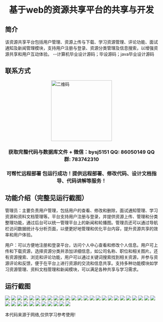 <p><h1 align="center">基于web的资源共享平台的共享与开发</h1></p>

## 简介
该资源共享平台包括用户管理、资源上传与下载、学习资源管理、评论功能、面试通知及新闻管理模块，支持用户注册与登录、资源分类管理及信息搜索，以增强资源共享和用户互动体验。    --计算机毕业设计源码；毕设源码；java毕业设计源码


## 联系方式
<img src="https://bs-1329754181.cos.ap-shanghai.myqcloud.com/wx.jpg" alt="二维码" style="display: block; margin: 0 auto;" width="200px">
<p><h3 align="center">获取完整代码与数据库文件 + 微信：bysj5151 QQ: 86050149 QQ群: 783742310</h3></p>
<p><h3 align="center">可帮忙远程部署 包运行成功！提供远程部署、修改代码、设计文档指导、代码讲解等服务！</h3></p>

## 功能介绍（完整见运行截图）
管理员：主要负责用户管理，包括用户的查看、修改和删除，面试通知管理、学习资源和资料文档管理等。平台支持用户注册与登录，并提供资源上传、管理和分类整理功能，通过后台可以统一管理平台上的新闻和轮播图。管理员还可以通过导航栏访问数据统计与分析页面，以便更好地管理和优化平台内容，提升资源共享的效率和用户体验。

用户：可以方便地注册和登录平台，访问个人中心查看和修改个人信息。用户可上传和下载资源，选择资源分类并添加详细信息，如公司名称、职位和相关图片。还有资源搜索、浏览和评论功能，用户可以通过关键词搜索找到相关资源，并参与资源评论和反馈，便于在平台上进行资源的交流和信息共享。支持多种功能模块如学习资源管理、资料文档管理和新闻模块，可以满足各种共享与学习需求。


## 运行截图
![](https://bs-1329754181.cos.ap-shanghai.myqcloud.com/ssm/WebResourceSharingPlatform/img/001.jpg)
![](https://bs-1329754181.cos.ap-shanghai.myqcloud.com/ssm/WebResourceSharingPlatform/img/002.jpg)
![](https://bs-1329754181.cos.ap-shanghai.myqcloud.com/ssm/WebResourceSharingPlatform/img/003.jpg)
![](https://bs-1329754181.cos.ap-shanghai.myqcloud.com/ssm/WebResourceSharingPlatform/img/004.jpg)
![](https://bs-1329754181.cos.ap-shanghai.myqcloud.com/ssm/WebResourceSharingPlatform/img/005.jpg)
![](https://bs-1329754181.cos.ap-shanghai.myqcloud.com/ssm/WebResourceSharingPlatform/img/006.jpg)
![](https://bs-1329754181.cos.ap-shanghai.myqcloud.com/ssm/WebResourceSharingPlatform/img/007.jpg)
![](https://bs-1329754181.cos.ap-shanghai.myqcloud.com/ssm/WebResourceSharingPlatform/img/008.jpg)
![](https://bs-1329754181.cos.ap-shanghai.myqcloud.com/ssm/WebResourceSharingPlatform/img/009.jpg)
![](https://bs-1329754181.cos.ap-shanghai.myqcloud.com/ssm/WebResourceSharingPlatform/img/010.jpg)
![](https://bs-1329754181.cos.ap-shanghai.myqcloud.com/ssm/WebResourceSharingPlatform/img/011.jpg)
![](https://bs-1329754181.cos.ap-shanghai.myqcloud.com/ssm/WebResourceSharingPlatform/img/012.jpg)
![](https://bs-1329754181.cos.ap-shanghai.myqcloud.com/ssm/WebResourceSharingPlatform/img/013.jpg)
![](https://bs-1329754181.cos.ap-shanghai.myqcloud.com/ssm/WebResourceSharingPlatform/img/014.jpg)
![](https://bs-1329754181.cos.ap-shanghai.myqcloud.com/ssm/WebResourceSharingPlatform/img/015.jpg)
![](https://bs-1329754181.cos.ap-shanghai.myqcloud.com/ssm/WebResourceSharingPlatform/img/016.jpg)
![](https://bs-1329754181.cos.ap-shanghai.myqcloud.com/ssm/WebResourceSharingPlatform/img/017.jpg)
![](https://bs-1329754181.cos.ap-shanghai.myqcloud.com/ssm/WebResourceSharingPlatform/img/018.jpg)
![](https://bs-1329754181.cos.ap-shanghai.myqcloud.com/ssm/WebResourceSharingPlatform/img/019.jpg)
![](https://bs-1329754181.cos.ap-shanghai.myqcloud.com/ssm/WebResourceSharingPlatform/img/020.jpg)
![](https://bs-1329754181.cos.ap-shanghai.myqcloud.com/ssm/WebResourceSharingPlatform/img/021.jpg)
![](https://bs-1329754181.cos.ap-shanghai.myqcloud.com/ssm/WebResourceSharingPlatform/img/022.jpg)
![](https://bs-1329754181.cos.ap-shanghai.myqcloud.com/ssm/WebResourceSharingPlatform/img/023.jpg)
![](https://bs-1329754181.cos.ap-shanghai.myqcloud.com/ssm/WebResourceSharingPlatform/img/024.jpg)
![](https://bs-1329754181.cos.ap-shanghai.myqcloud.com/ssm/WebResourceSharingPlatform/img/025.jpg)
![](https://bs-1329754181.cos.ap-shanghai.myqcloud.com/ssm/WebResourceSharingPlatform/img/026.jpg)
![](https://bs-1329754181.cos.ap-shanghai.myqcloud.com/ssm/WebResourceSharingPlatform/img/027.jpg)
![](https://bs-1329754181.cos.ap-shanghai.myqcloud.com/ssm/WebResourceSharingPlatform/img/028.jpg)
![](https://bs-1329754181.cos.ap-shanghai.myqcloud.com/ssm/WebResourceSharingPlatform/img/029.jpg)
![](https://bs-1329754181.cos.ap-shanghai.myqcloud.com/ssm/WebResourceSharingPlatform/img/030.jpg)
![](https://bs-1329754181.cos.ap-shanghai.myqcloud.com/ssm/WebResourceSharingPlatform/img/031.jpg)
![](https://bs-1329754181.cos.ap-shanghai.myqcloud.com/ssm/WebResourceSharingPlatform/img/032.jpg)
![](https://bs-1329754181.cos.ap-shanghai.myqcloud.com/ssm/WebResourceSharingPlatform/img/033.jpg)
![](https://bs-1329754181.cos.ap-shanghai.myqcloud.com/ssm/WebResourceSharingPlatform/img/034.jpg)
![](https://bs-1329754181.cos.ap-shanghai.myqcloud.com/ssm/WebResourceSharingPlatform/img/035.jpg)
![](https://bs-1329754181.cos.ap-shanghai.myqcloud.com/ssm/WebResourceSharingPlatform/img/036.jpg)

<p>本代码来源于网络,仅供学习参考使用!</p>
